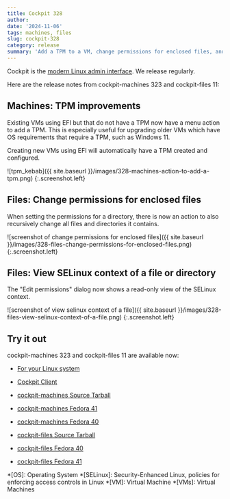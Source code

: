```yaml
---
title: Cockpit 328
author:
date: '2024-11-06'
tags: machines, files
slug: cockpit-328
category: release
summary: 'Add a TPM to a VM, change permissions for enclosed files, and view SELinux content of a file'
---
```


Cockpit is the [modern Linux admin interface](https://cockpit-project.org/).
We release regularly.

Here are the release notes from cockpit-machines 323 and cockpit-files 11:


## Machines: TPM improvements

Existing VMs using EFI but that do not have a TPM now have a menu action to add a TPM. This is especially useful for upgrading older VMs which have OS requirements that require a TPM, such as Windows 11.

Creating new VMs using EFI will automatically have a TPM created and configured.

![tpm_kebab]({{ site.baseurl }}/images/328-machines-action-to-add-a-tpm.png)
{:.screenshot.left}

## Files: Change permissions for enclosed files

When setting the permissions for a directory, there is now an action to also recursively change all files and directories it contains.

![screenshot of change permissions for enclosed files]({{ site.baseurl }}/images/328-files-change-permissions-for-enclosed-files.png)
{:.screenshot.left}

## Files: View SELinux context of a file or directory

The "Edit permissions" dialog now shows a read-only view of the SELinux context.

![screenshot of view selinux context of a file]({{ site.baseurl }}/images/328-files-view-selinux-context-of-a-file.png)
{:.screenshot.left}

## Try it out

cockpit-machines 323 and cockpit-files 11 are available now:

* [For your Linux system](https://cockpit-project.org/running.html)
* [Cockpit Client](https://flathub.org/apps/details/org.cockpit_project.CockpitClient)

* [cockpit-machines Source Tarball](https://github.com/cockpit-project/cockpit-machines/releases/tag/323)
* [cockpit-machines Fedora 41](https://bodhi.fedoraproject.org/updates/FEDORA-2024-36bb952bda)
* [cockpit-machines Fedora 40](https://bodhi.fedoraproject.org/updates/FEDORA-2024-739b51d9f3)
* [cockpit-files Source Tarball](https://github.com/cockpit-project/cockpit-files/releases/tag/11)
* [cockpit-files Fedora 40](https://bodhi.fedoraproject.org/updates/FEDORA-2024-347c1cef29)
* [cockpit-files Fedora 41](https://bodhi.fedoraproject.org/updates/FEDORA-2024-4f95125108)

*[OS]: Operating System
*[SELinux]: Security-Enhanced Linux, policies for enforcing access controls in Linux
*[VM]: Virtual Machine
*[VMs]: Virtual Machines
